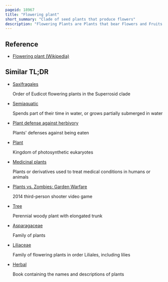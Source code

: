 ```yaml
---
pageid: 18967
title: "Flowering plant"
short_summary: "Clade of seed plants that produce flowers"
description: "Flowering Plants are Plants that bear Flowers and Fruits and form the Clade Angiospermae commonly called Angiosperms. They include all forbs, grasses and grass-like plants, a vast majority of broad-leaved trees, shrubs and vines, and most aquatic plants. The Term Angiosperm is derived from greek Words Angeion and Sperma Meaning that Seeds are contained in a Fruit. They are by far the most diverse Group of Land Plants with 64 Orders, 416 Families, approximately 13,000 known Genera and 300,000 known Species. Angiosperms were once known as Magnoliophyta."
---
```


## Reference

- [Flowering plant (Wikipedia)](https://en.wikipedia.org/?curid=18967)

## Similar TL;DR

- [Saxifragales](/tldr/en/saxifragales)

  Order of Eudicot flowering plants in the Superrosid clade

- [Semiaquatic](/tldr/en/semiaquatic)

  Spends part of their time in water, or grows partially submerged in water

- [Plant defense against herbivory](/tldr/en/plant-defense-against-herbivory)

  Plants' defenses against being eaten

- [Plant](/tldr/en/plant)

  Kingdom of photosynthetic eukaryotes

- [Medicinal plants](/tldr/en/medicinal-plants)

  Plants or derivatives used to treat medical conditions in humans or animals

- [Plants vs. Zombies: Garden Warfare](/tldr/en/plants-vs-zombies-garden-warfare)

  2014 third-person shooter video game

- [Tree](/tldr/en/tree)

  Perennial woody plant with elongated trunk

- [Asparagaceae](/tldr/en/asparagaceae)

  Family of plants

- [Liliaceae](/tldr/en/liliaceae)

  Family of flowering plants in order Liliales, including lilies

- [Herbal](/tldr/en/herbal)

  Book containing the names and descriptions of plants
